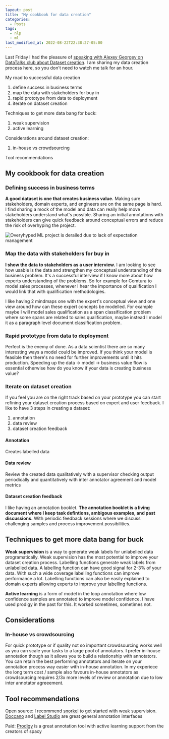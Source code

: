 ```yaml
---
layout: post
title: "My cookbook for data creation"
categories:
  - Posts
tags:
  - nlp
  - ml
last_modified_at: 2022-08-22T22:38:27-05:00
---
```


Last Friday I had the pleasure of [speaking with Alexey Georgev on DataTalks.club about Dataset creation](https://www.youtube.com/watch?v=QggWydGrWoo).
I am sharing my data creation process here,
so you don't need to watch me talk for an hour.

My road to successful data creation
1. define success in business terms
2. map the data with stakeholders for buy in
3. rapid prototype from data to deployment
4. iterate on dataset creation

Techniques to get more data bang for buck:
1. weak supervision
2. active learning

Considerations around dataset creation:
1. in-house vs crowdsourcing

Tool recommendations

## My cookbook for data creation

### Defining success in business terms

**A good dataset is one that creates business value.** Making sure stakeholders, domain experts, and engineers
are on the same page is hard.  I find sharing a mock of the model and data 
can really help move stakeholders understand what's possible. Sharing an
initial annotations with stakeholders can give
quick feedback around conceptual errors and reduce the risk of overhyping
the project.

![Overyhyped ML project is derailed due to lack of expectation management](https://imgflip.com/i/6qser4 'Careful with the hype train!')

### Map the data with stakeholders for buy in

**I show the data to stakeholders as a user interview.** I am looking to see
how usable is the data and strengthen my conceptual understanding of the
business problem. It's a successful interview if I know more about how 
experts understanding of the problems. So for example for Comtura to 
model sales processes, whenever I hear the importance of qualification
I would link that with qualification methodologies. 

I like having 2 mindmaps
one with the expert's conceptual view and one view around how can these
expert concepts be modelled. For example maybe I will model sales
qualification as a span classification problem where some spans are related
to sales qualification, maybe instead I model it as a paragraph level
document classification problem.

### Rapid prototype from data to deployment

Perfect is the enemy of done. As a data scientist there are so many 
interesting ways a model could be improved. If you think your model is 
feasible then there's no need for further improvements until it hits 
production. Speeding up the data -> model -> business value flow is essential
otherwise how do you know if your data is creating business value?

### Iterate on dataset creation

If you feel you are on the right track based on your prototype you can
start refining your dataset creation process based on expert and user 
feedback. I like to have 3 steps in creating a dataset:
1. annotation
2. data review
3. dataset creation feedback

#### Annotation
Creates labelled data

#### Data review
Review the created data qualitatively with a supervisor checking output periodically
and quantitatively with inter annotator agreement and model metrics

#### Dataset creation feedback
I like having an annotation booklet. **The annotation booklet is a living 
document where I keep task defintions, ambigous examples, and past discussions.** 
With periodic feedback sessions where we discuss challenging samples and process
improvement possibilities.

## Techniques to get more data bang for buck

**Weak supervision** is a way to generate weak labels for unlabelled
data programatically. Weak supervision has the most potential to improve 
your dataset creation process. Labelling functions generate weak labels from
unlabelled data. A labelling function can have good signal for 2-3% of your 
data. With such a wide coverage labelling functions can improve performance
a lot. Labelling functions can also be easily explained to domain experts
allowing experts to improve your labelling functions.

**Active learning** is a form of model in the loop annotation where low confidence
samples are annotated to improve model confidence. I have used prodigy in the past
for this. It worked sometimes, sometimes not.

## Considerations

### In-house vs crowdsourcing

For quick prototype or if quality not so important crowdsourcing works well as
you can scale your tasks to a large pool of annotators. I prefer in-house
annotation though as it allows you to build a relationship with annotators.
You can retain the best performing annotators and iterate on your annotation process
way easier with in-house annotation. In my experiece the long term 
cost / sample also favours in-house annotators as crowdsourcing requires
2/3x more levels of review or annotation due to low inter annotator agreeement.

## Tool recommendations

Open source:
I recommend [snorkel](https://www.snorkel.org/) to get started with weak supervision.
[Doccano](https://doccano.github.io/doccano/) and [Label Studio](https://labelstud.io/) are great general annotation interfaces

Paid:
[Prodigy](https://prodi.gy/) is a great annotation tool with active learning support
from the creators of spacy



